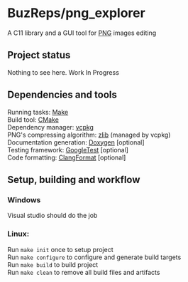 # BuzReps/png_explorer

A C11 library and a GUI tool for [PNG](https://www.w3.org/TR/png-3/) images editing

## Project status

Nothing to see here. Work In Progress

## Dependencies and tools

Running tasks: [Make](Makefile)  
Build tool: [CMake](https://cmake.org)  
Dependency manager: [vcpkg](https://vcpkg.io)  
PNG's compressing algorithm: [zlib](https://www.zlib.net) (managed by vcpkg)  
Documentation generation: [Doxygen](https://www.doxygen.nl) [optional]  
Testing framework: [GoogleTest](https://github.com/google/googletest) [optional]  
Code formatting: [ClangFormat](https://clang.llvm.org/docs/ClangFormat.html) [optional]  

## Setup, building and workflow

### Windows

Visual studio should do the job

### Linux:

Run `make init` once to setup project  
Run `make configure` to configure and generate build targets  
Run `make build` to build project  
Run `make clean` to remove all build files and artifacts  
